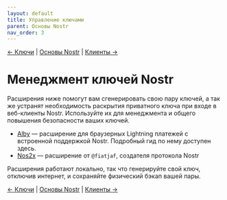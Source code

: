 ```yaml
---
layout: default
title: Управление ключами
parent: Основы Nostr
nav_order: 3
---
```


[← Ключи](https://bitcoin21ideas.github.io/nostr-files/docs/basics/keys.html) | [Основы Nostr](https://bitcoin21ideas.github.io/nostr-files/docs/basics/basics.html) | [Клиенты →](https://bitcoin21ideas.github.io/nostr-files/docs/basics/clients.html)


# Менеджмент ключей Nostr

Расширения ниже помогут вам сгенерировать свою пару ключей, а так же устранят необходимость раскрытия приватного ключа при входе в веб-клиенты Nostr. Используйте их для менеджмента и общего повышения безопасности ваших ключей.

* [Alby](https://getalby.com/) — расширение для браузерных Lightning платежей с встроенной поддержкой Nostr. Подробный гид по нему доступен здесь.
* [Nos2x](https://github.com/fiatjaf/nos2x) — расширение от `@fiatjaf`, создателя протокола Nostr

Расширения работают локально, так что генерируйте свой ключ, отключив интернет, и сохраняйте физический бэкап вашей пары.

[← Ключи](https://bitcoin21ideas.github.io/nostr-files/docs/basics/keys.html) | [Основы Nostr](https://bitcoin21ideas.github.io/nostr-files/docs/basics/basics.html) | [Клиенты →](https://bitcoin21ideas.github.io/nostr-files/docs/basics/clients.html)
